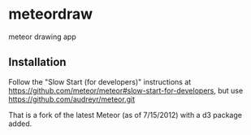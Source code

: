 meteordraw
==========

meteor drawing app

Installation
------------

Follow the "Slow Start (for developers)" instructions at https://github.com/meteor/meteor#slow-start-for-developers, but use https://github.com/audreyr/meteor.git

That is a fork of the latest Meteor (as of 7/15/2012) with a d3 package added.

